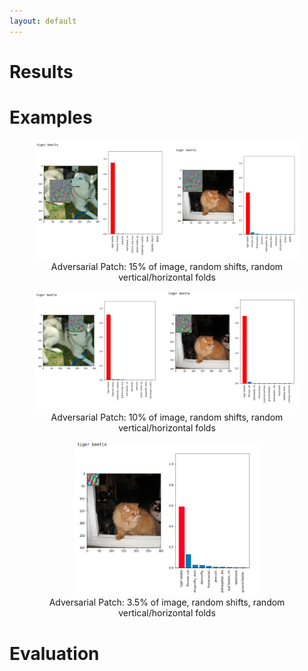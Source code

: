 ```yaml
---
layout: default
---
```


# Results

# Examples

<html>
  <body><p>
  <center><figure>
    <img src="images/15_randomsf.png" style = "max-width:100%">
    <center><figcaption>Adversarial Patch: 15% of image, random shifts, random vertical/horizontal folds</figcaption></center>
    </figure></center></p>
  </body>
</html>

<html>
  <body><p>
  <center><figure>
    <img src="images/10_randomsf.png" style = "max-width:100%">
    <center><figcaption>Adversarial Patch: 10% of image, random shifts, random vertical/horizontal folds</figcaption></center>
    </figure></center></p>
  </body>
</html>

<html>
  <body><p>
  <center><figure>
    <img src="images/3.5.png" style = "max-width:70%">
    <center><figcaption>Adversarial Patch: 3.5% of image, random shifts, random vertical/horizontal folds</figcaption></center>
    </figure></center></p>
  </body>
</html>

# Evaluation
